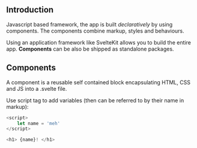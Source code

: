 
## Introduction

Javascript based framework, the app is built *declaratively* by using components. The components combine markup, styles and behaviours.

Using an application framework like SvelteKit allows you to build the entire app. **Components** can be also be shipped as standalone packages.

## Components

A component is a reusable self contained block encapsulating HTML, CSS and JS into a .svelte file. 

Use script tag to add variables (then can be referred to by their name in markup):

```js
<script>
	let name = 'meh'
</script>

<h1> {name}! </h1>
```

